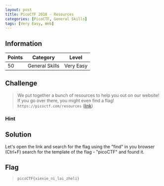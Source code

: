 ```yaml
---
layout: post
title: PicoCTF 2018 - Resources
categories: [PicoCTF, General Skills]
tags: [Very Easy, Web]
---
```


## Information

| Points |Category  | Level|
|--|--|--|
| 50 | General Skills |Very Easy |

## Challenge

> We put together a bunch of resources to help you out on our website! If you go over there, you might even find a flag! `https://picoctf.com/resources` ([link](https://picoctf.com/resources))

### Hint

> 

## Solution

Let's open the link and search for the flag using the "find" in you browser (Ctrl+F)
search for the template of the flag - "picoCTF" and found it.

## Flag
> `picoCTF{xiexie_ni_lai_zheli}`


